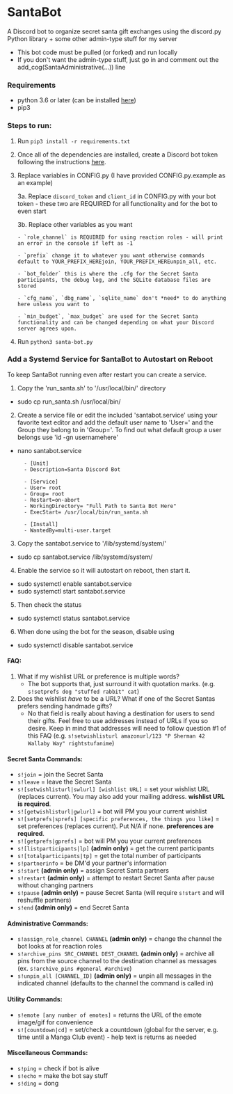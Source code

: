 # SantaBot

A Discord bot to organize secret santa gift exchanges using the discord.py Python library + some other admin-type stuff for my server

- This bot code must be pulled (or forked) and run locally
- If you don't want the admin-type stuff, just go in and comment out the add_cog(SantaAdministrative(...)) line

### Requirements
- python 3.6 or later (can be installed [here](https://www.python.org/downloads/))
- pip3

### Steps to run:
1. Run `pip3 install -r requirements.txt`
2. Once all of the dependencies are installed, create a Discord bot token following the instructions [here](https://github.com/reactiflux/discord-irc/wiki/Creating-a-discord-bot-&-getting-a-token).
3. Replace variables in CONFIG.py (I have provided CONFIG.py.example as an example)

   3a. Replace `discord_token` and `client_id` in CONFIG.py with your bot token - these two are REQUIRED for all functionality and for the bot to even start

   3b. Replace other variables as you want

       - `role_channel` is REQUIRED for using reaction roles - will print an error in the console if left as -1

       - `prefix` change it to whatever you want otherwise commands default to YOUR_PREFIX_HEREjoin, YOUR_PREFIX_HEREunpin_all, etc.

       - `bot_folder` this is where the .cfg for the Secret Santa participants, the debug log, and the SQLite database files are stored

       - `cfg_name`, `dbg_name`, `sqlite_name` don't *need* to do anything here unless you want to

       - `min_budget`, `max_budget` are used for the Secret Santa functionality and can be changed depending on what your Discord server agrees upon.
4. Run `python3 santa-bot.py`

### Add a Systemd Service for SantaBot to Autostart on Reboot
To keep SantaBot running even after restart you can create a service.

1. Copy the 'run_santa.sh' to '/usr/local/bin/' directory

- sudo cp run_santa.sh /usr/local/bin/

2. Create a service file or edit the included 'santabot.service' using your favorite text editor and add the default user name to 'User=' and the Group they belong to in 'Group='. To find out what default group a user belongs use 'id -gn usernamehere'

- nano santabot.service

		- [Unit]
		- Description=Santa Discord Bot

		- [Service]
		- User= root
		- Group= root
		- Restart=on-abort
		- WorkingDirectory= "Full Path to Santa Bot Here"
		- ExecStart= /usr/local/bin/run_santa.sh

		- [Install]
		- WantedBy=multi-user.target

3. Copy the santabot.service to '/lib/systemd/system/' 

- sudo cp santabot.service /lib/systemd/system/

4. Enable the service so it will autostart on reboot, then start it.

- sudo systemctl enable santabot.service
- sudo systemctl start santabot.service

5. Then check the status

- sudo systemctl status santabot.service

6. When done using the bot for the season, disable using

- sudo systemctl disable santabot.service

#### FAQ:
1. What if my wishlist URL or preference is multiple words?
   - The bot supports that, just surround it with quotation marks. (e.g. `s!setprefs dog "stuffed rabbit" cat`)
2. Does the wishlist *have* to be a URL? What if one of the Secret Santas prefers sending handmade gifts?
   - No that field is really about having a destination for users to send their gifts. Feel free to use addresses instead of URLs if you so desire. Keep in mind that addresses will need to follow question #1 of this FAQ (e.g. `s!setwishlisturl amazonurl/123 "P Sherman 42 Wallaby Way" rightstufanime`)

#### Secret Santa Commands:

- `s!join` = join the Secret Santa
- `s!leave` = leave the Secret Santa
- `s![setwishlisturl|swlurl] [wishlist URL]` = set your wishlist URL (replaces current). You may also add your mailing address. __wishlist URL is required__.
- `s![getwishlisturl|gwlurl]` = bot will PM you your current wishlist
- `s![setprefs|sprefs] [specific preferences, the things you like]` = set preferences (replaces current). Put N/A if none. __preferences are required__.
- `s![getprefs|gprefs]` = bot will PM you your current preferences
- `s![listparticipants|lp]` **(admin only)** = get the current participants
- `s![totalparticipants|tp]` = get the total number of participants
- `s!partnerinfo` = be DM'd your partner's information
- `s!start` **(admin only)** = assign Secret Santa partners
- `s!restart` **(admin only)** = attempt to restart Secret Santa after pause without changing partners
- `s!pause` **(admin only)** = pause Secret Santa (will require `s!start` and will reshuffle partners)
- `s!end` **(admin only)** = end Secret Santa

#### Administrative Commands:
- `s!assign_role_channel CHANNEL` **(admin only)** = change the channel the bot looks at for reaction roles
- `s!archive_pins SRC_CHANNEL DEST_CHANNEL` **(admin only)** = archive all pins from the source channel to the destination channel as messages (ex. `s!archive_pins #general #archive`)
- `s!unpin_all [CHANNEL_ID]` **(admin only)** = unpin all messages in the indicated channel (defaults to the channel the command is called in)

#### Utility Commands:
- `s!emote [any number of emotes]` = returns the URL of the emote image/gif for convenience
- `s![countdown|cd]` = set/check a countdown (global for the server, e.g. time until a Manga Club event) - help text is returns as needed

#### Miscellaneous Commands:

- `s!ping` = check if bot is alive
- `s!echo` = make the bot say stuff
- `s!ding` = dong
